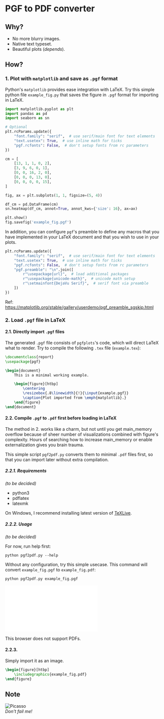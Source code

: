 # PGF to PDF converter

## Why?
- No more blurry images.
- Native text typeset.
- Beautiful plots (*depends*).

## How?
### 1. Plot with `matplotlib` and save as `.pgf` format

Python's `matplotlib` provides ease integration with LaTeX. Try this simple python file `example_fig.py` that saves the
figure in `.pgf` format for importing in LaTeX.

```python
import matplotlib.pyplot as plt
import pandas as pd
import seaborn as sn

# Optional
plt.rcParams.update({
    "font.family": "serif",  # use serif/main font for text elements
    "text.usetex": True,  # use inline math for ticks
    "pgf.rcfonts": False,  # don't setup fonts from rc parameters
})

cm = [
    [13, 1, 1, 0, 2],
    [3, 9, 6, 0, 1],
    [0, 0, 16, 2, 0],
    [0, 0, 0, 13, 0],
    [0, 0, 0, 0, 15],
]

fig, ax = plt.subplots(1, 1, figsize=(5, 4))

df_cm = pd.DataFrame(cm)
sn.heatmap(df_cm, annot=True, annot_kws={'size': 16}, ax=ax)

plt.show()
fig.savefig('example_fig.pgf')
```

In addition, you can configure `pgf`'s preamble to define any macros that you have implemented in your LaTeX document
and that you wish to use in your plots.

```python
plt.rcParams.update({
    "font.family": "serif",  # use serif/main font for text elements
    "text.usetex": True,  # use inline math for ticks
    "pgf.rcfonts": False,  # don't setup fonts from rc parameters
    "pgf.preamble": "\n".join([
        r"\usepackage{url}",  # load additional packages
        r"\usepackage{unicode-math}",  # unicode math setup
        r"\setmainfont{DejaVu Serif}",  # serif font via preamble
    ])
})
```

Ref: https://matplotlib.org/stable/gallery/userdemo/pgf_preamble_sgskip.html

### 2. Load `.pgf` file in LaTeX

#### 2.1. Directly import `.pgf` files

The generated `.pgf` file consists of `pgfplots`'s code, which will direct LaTeX what to render. Try to compile the
following `.tex` file (`example.tex`):

```latex
\documentclass{report}
\usepackage{pgf}

\begin{document}
    This is a minimal working example.

    \begin{figure}[htbp]
        \centering
        \resizebox{.8\linewidth}{!}{\input{example.pgf}}
        \caption{Plot imported from \emph{matplotlib}.}
    \end{figure}
\end{document}
```

#### 2.2. Compile `.pgf` to `.pdf` first before loading in LaTeX

The method in 2. works like a charm, but not until you get main_memory overflow because of sheer number of
visualizations combined with figure's complexity. Hours of searching how to increase main_memory or enable
externalization gives you brain trauma.

This simple script `pgf2pdf.py` converts them to minimal `.pdf` files first, so that you can import later without extra
compilation.

##### 2.2.1. Requirements

*(to be decided)*

- python3
- pdflatex
- latexmk

On Windows, I recommend installing latest version of [TeXLive](https://www.tug.org/texlive/).

##### 2.2.2. Usage

*(to be decided)*

For now, run help first:

```terminal
python pgf2pdf.py --help
```

Without any configuration, try this simple usecase. This command will convert `example_fig.pgf` to `example_fig.pdf`:

```terminal
python pgf2pdf.py example_fig.pgf
```

<object data="example_fig.pdf" type="application/pdf" width="700px" height="700px">
    <embed src="example_fig.pdf">
        <p>This browser does not support PDFs.</p>
    </embed>
</object>

#### 2.2.3.

Simply import it as an image.

```latex
\begin{figure}[htbp]
    \includegraphics{example_fig.pdf}
\end{figure}
```

## Note

![Picasso](https://www.biography.com/.image/ar_1:1%2Cc_fill%2Ccs_srgb%2Cg_face%2Cq_auto:good%2Cw_300/MTY2NTIzNTAyNjgwMDg5ODQy/pablo-picasso-at-his-home-in-cannes-circa-1960-photo-by-popperfoto_getty-images.jpg)  
*Don't fail me!*
